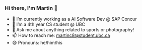 ### Hi there, I'm Martin 👋

- 🔭 I’m currently working as a AI Software Dev @ SAP Concur
- 🌱 I’m a 4th year CS student @ UBC
- 💬 Ask me about anything related to sports or photography!
- 📫 How to reach me: martinc8@student.ubc.ca 
- 😄 Pronouns: he/him/his

